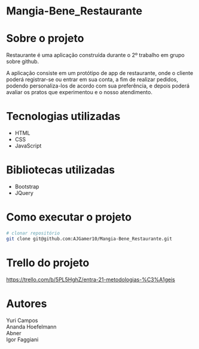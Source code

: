 # Mangia-Bene_Restaurante

# Sobre o projeto

Restaurante é uma aplicação construída durante o 2º trabalho em grupo sobre github.

A aplicação consiste em um protótipo de app de restaurante, onde o cliente poderá registrar-se ou entrar em sua conta, a fim de realizar pedidos, podendo personaliza-los de acordo com sua preferência, e depois poderá avaliar os pratos que experimentou e o nosso atendimento.

# Tecnologias utilizadas
- HTML
- CSS
- JavaScript

# Bibliotecas utilizadas
- Bootstrap
- JQuery

# Como executar o projeto

```bash
# clonar repositório
git clone git@github.com:AJGamer10/Mangia-Bene_Restaurante.git
```

# Trello do projeto

https://trello.com/b/5PL5HghZ/entra-21-metodologias-%C3%A1geis

# Autores

Yuri Campos <br>
Ananda Hoefelmann <br>
Abner <br>
Igor Faggiani
